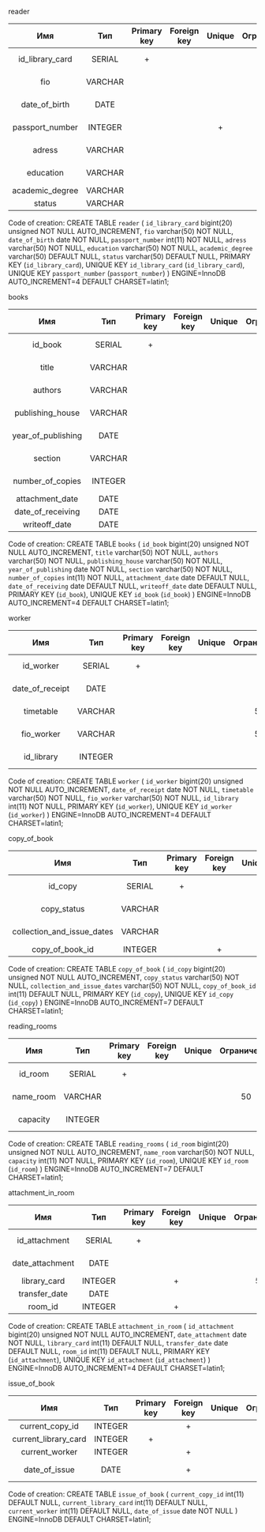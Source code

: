 reader

|Имя|Тип|Primary key|Foreign key|Unique|Ограничения|Not null|
|:--------:|:--------:|:--------:|:--------:|:--------:|:--------:|:--------:|
|id_library_card| SERIAL|+| | | | NOT NULL|
|fio|VARCHAR| | | | 50| NOT NULL|
|date_of_birth|DATE| | | | | NOT NULL|
|passport_number|INTEGER| | | +| | NOT NULL|
|adress|VARCHAR| | | | 50| NOT NULL|
|education|VARCHAR| | | | 50| NOT NULL|
|academic_degree|VARCHAR| | | | 50| |
|status|VARCHAR| | | | 50| |

Code of creation:
CREATE TABLE `reader` (
  `id_library_card` bigint(20) unsigned NOT NULL AUTO_INCREMENT,
  `fio` varchar(50) NOT NULL,
  `date_of_birth` date NOT NULL,
  `passport_number` int(11) NOT NULL,
  `adress` varchar(50) NOT NULL,
  `education` varchar(50) NOT NULL,
  `academic_degree` varchar(50) DEFAULT NULL,
  `status` varchar(50) DEFAULT NULL,
  PRIMARY KEY (`id_library_card`),
  UNIQUE KEY `id_library_card` (`id_library_card`),
  UNIQUE KEY `passport_number` (`passport_number`)
) ENGINE=InnoDB AUTO_INCREMENT=4 DEFAULT CHARSET=latin1;

books

|Имя|Тип|Primary key|Foreign key|Unique|Ограничения|Not null|
|:--------:|:--------:|:--------:|:--------:|:--------:|:--------:|:--------:|
|id_book| SERIAL|+| | | | NOT NULL|
|title|VARCHAR| | | | 50| NOT NULL|
|authors|VARCHAR| | | | 50| NOT NULL|
|publishing_house|VARCHAR| | | | 50| NOT NULL|
|year_of_publishing|DATE| | | | | NOT NULL|
|section|VARCHAR| | | | 50| NOT NULL|
|number_of_copies|INTEGER| | | | | NOT NULL|
|attachment_date|DATE| | | | | |
|date_of_receiving|DATE| | | | | |
|writeoff_date|DATE| | | | | |

Code of creation:
CREATE TABLE `books` (
  `id_book` bigint(20) unsigned NOT NULL AUTO_INCREMENT,
  `title` varchar(50) NOT NULL,
  `authors` varchar(50) NOT NULL,
  `publishing_house` varchar(50) NOT NULL,
  `year_of_publishing` date NOT NULL,
  `section` varchar(50) NOT NULL,
  `number_of_copies` int(11) NOT NULL,
  `attachment_date` date DEFAULT NULL,
  `date_of_receiving` date DEFAULT NULL,
  `writeoff_date` date DEFAULT NULL,
  PRIMARY KEY (`id_book`),
  UNIQUE KEY `id_book` (`id_book`)
) ENGINE=InnoDB AUTO_INCREMENT=4 DEFAULT CHARSET=latin1;

worker

|Имя|Тип|Primary key|Foreign key|Unique|Ограничения|Not null|
|:--------:|:--------:|:--------:|:--------:|:--------:|:--------:|:--------:|
|id_worker| SERIAL|+| | | | NOT NULL|
|date_of_receipt|DATE| | | | | NOT NULL|
|timetable|VARCHAR| | | | 50| NOT NULL|
|fio_worker|VARCHAR| | | | 50| NOT NULL|
|id_library|INTEGER| | | | | NOT NULL|

Code of creation:
CREATE TABLE `worker` (
  `id_worker` bigint(20) unsigned NOT NULL AUTO_INCREMENT,
  `date_of_receipt` date NOT NULL,
  `timetable` varchar(50) NOT NULL,
  `fio_worker` varchar(50) NOT NULL,
  `id_library` int(11) NOT NULL,
  PRIMARY KEY (`id_worker`),
  UNIQUE KEY `id_worker` (`id_worker`)
) ENGINE=InnoDB AUTO_INCREMENT=4 DEFAULT CHARSET=latin1;

copy_of_book

|Имя|Тип|Primary key|Foreign key|Unique|Ограничения|Not null|
|:--------:|:--------:|:--------:|:--------:|:--------:|:--------:|:--------:|
|id_copy| SERIAL|+| | | | NOT NULL|
|copy_status|VARCHAR| | | | 50| NOT NULL|
|collection_and_issue_dates|VARCHAR| | | | 50| NOT NULL|
|copy_of_book_id|INTEGER| |+| | | |

Code of creation:
CREATE TABLE `copy_of_book` (
  `id_copy` bigint(20) unsigned NOT NULL AUTO_INCREMENT,
  `copy_status` varchar(50) NOT NULL,
  `collection_and_issue_dates` varchar(50) NOT NULL,
  `copy_of_book_id` int(11) DEFAULT NULL,
  PRIMARY KEY (`id_copy`),
  UNIQUE KEY `id_copy` (`id_copy`)
) ENGINE=InnoDB AUTO_INCREMENT=7 DEFAULT CHARSET=latin1;

reading_rooms

|Имя|Тип|Primary key|Foreign key|Unique|Ограничения|Not null|
|:--------:|:--------:|:--------:|:--------:|:--------:|:--------:|:--------:|
|id_room| SERIAL|+| | | | NOT NULL|
|name_room|VARCHAR| | | | 50| NOT NULL|
|capacity|INTEGER| || | | NOT NULL|

Code of creation:
CREATE TABLE `reading_rooms` (
  `id_room` bigint(20) unsigned NOT NULL AUTO_INCREMENT,
  `name_room` varchar(50) NOT NULL,
  `capacity` int(11) NOT NULL,
  PRIMARY KEY (`id_room`),
  UNIQUE KEY `id_room` (`id_room`)
) ENGINE=InnoDB AUTO_INCREMENT=7 DEFAULT CHARSET=latin1;

attachment_in_room

|Имя|Тип|Primary key|Foreign key|Unique|Ограничения|Not null|
|:--------:|:--------:|:--------:|:--------:|:--------:|:--------:|:--------:|
|id_attachment| SERIAL|+| | | | NOT NULL|
|date_attachment|DATE| | | | | NOT NULL|
|library_card|INTEGER| |+| | 50| |
|transfer_date|DATE| | | | | |
|room_id|INTEGER| |+| | | |

Code of creation:
CREATE TABLE `attachment_in_room` (
  `id_attachment` bigint(20) unsigned NOT NULL AUTO_INCREMENT,
  `date_attachment` date NOT NULL,
  `library_card` int(11) DEFAULT NULL,
  `transfer_date` date DEFAULT NULL,
  `room_id` int(11) DEFAULT NULL,
  PRIMARY KEY (`id_attachment`),
  UNIQUE KEY `id_attachment` (`id_attachment`)
) ENGINE=InnoDB AUTO_INCREMENT=4 DEFAULT CHARSET=latin1;

issue_of_book

|Имя|Тип|Primary key|Foreign key|Unique|Ограничения|Not null|
|:--------:|:--------:|:--------:|:--------:|:--------:|:--------:|:--------:|
|current_copy_id|INTEGER| | +| | | |
|current_library_card|INTEGER| +| | | | |
|current_worker|INTEGER| | +| | | |
|date_of_issue|DATE| |+| | | NOT NULL|

Code of creation:
CREATE TABLE `issue_of_book` (
  `current_copy_id` int(11) DEFAULT NULL,
  `current_library_card` int(11) DEFAULT NULL,
  `current_worker` int(11) DEFAULT NULL,
  `date_of_issue` date NOT NULL
) ENGINE=InnoDB DEFAULT CHARSET=latin1;
